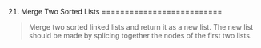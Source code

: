21. Merge Two Sorted Lists
==========================

> Merge two sorted linked lists and return it as a new list. The new list should be made by splicing together the nodes of the first two lists.
